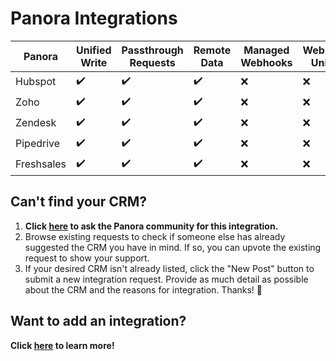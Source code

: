 # Panora Integrations

| Panora        | Unified Write | Passthrough Requests | Remote Data | Managed Webhooks | Webhooks Unified |
| ------------- | ------------- | -------------------- | ----------- | ----------------- | ---------------- |
| Hubspot       | ✔️             | ✔️                  | ✔️          | ❌               | ❌                |
| Zoho          | ✔️             | ✔️                  | ✔️          | ❌               | ❌                |
| Zendesk       | ✔️             | ✔️                  | ✔️          | ❌               | ❌                |
| Pipedrive     | ✔️             | ✔️                  | ✔️          | ❌               | ❌                |
| Freshsales    | ✔️             | ✔️                  | ✔️          | ❌               | ❌                |


## Can't find your CRM?  

1. **Click [here](https://panora.canny.io/integration-requests) to ask the Panora community for this integration.**
2. Browse existing requests to check if someone else has already suggested the CRM you have in mind. If so, you can upvote the existing request to show your support.
3. If your desired CRM isn't already listed, click the "New Post" button to submit a new integration request. Provide as much detail as possible about the CRM and the reasons for integration.
Thanks! 🙏


## Want to add an integration?

**Click [here](https://github.com/panoratech/Panora/blob/docs-crmcontact/CONTRIBUTING.md) to learn more!**